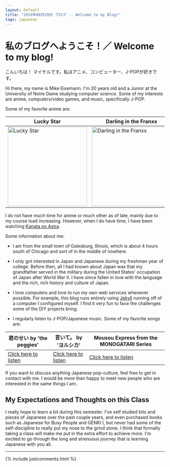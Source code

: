 ```yaml
---
layout: default
title: "2019年08月29日 ブログ -- Welcome to my Blog!"
tags: japanese
---
```


# 私のブログへようこそ！／ Welcome to my blog!

こんいちは！ マイケルです。私はアニメ、コンピューター、J-POPが好きです。

Hi there, my name is Mike Eisemann. I'm 20 years old and a Junior at the University of Notre Dame studying computer science. Some of my interests are anime, computers/video games, and music, specifically J-POP. 

Some of my favorite anime are:

| Lucky Star | Darling in the Franxx | Gabriel Dropout |
|------------|-----------------------|-----------------|
|<img src="https://waifupaste.moe/raw/Oq.jpg" alt="Lucky Star" width="250"/>| <img src="https://waifupaste.moe/raw/uy.jpg" alt="Darling in the Franxx" width="250"/> | <img src="https://waifupaste.moe/raw/af1.png" alt="Gabriel Dropout" width="250"/> |

I do not have much time for anime or much other as of late, mainly due to my course load increasing. However, when I do have time, I have been watching [Kanata no Astra](https://anilist.co/anime/107663/Kanata-no-Astra/).

Some information about me:

 * I am from the small town of Galesburg, Illinois, which is about 4 hours south of Chicago and sort of in the middle of nowhere. 
 
 * I only got interested in Japan and Japanese during my freshman year of college. Before then, all I had known about Japan was that my grandfather served in the military during the United States' occupation of Japan after World War II. I have since fallen in love with the language and the rich, rich history and culture of Japan. 
 
 * I love computers and love to run my own web services whenever possible. For example, this blog runs entirely using [Jekyll](https://jekyllrb.com/) running off of a computer I configured myself. I find it very fun to face the challenges some of the DIY projects bring.
 
 * I regularly listen to J-POP/Japanese music. Some of my favorite songs are:
 
 | 君のせい by 'the peggies' | 言いて。 by 'ヨルシカ' | Mousou Express from the MONOGATARI Series |
 | -------- | ----- | ----- |
 | [Click here to listen](https://waifupaste.moe/raw/V9.mp2) | [Click here to listen](https://waifupaste.moe/raw/Mz.mp2) | [Click here to listen](https://waifupaste.moe/raw/xz.mp2) |

If you want to discuss anything Japanese pop-culture, feel free to get in contact with me. I would be more than happy to meet new people who are interested in the same things I am. 

## My Expectations and Thoughts on this Class

I really hope to learn a lot during this semester. I've self studied bits and pieces of Japanese over the past couple years, and even purchased books such as Japanese for Busy People and GENKI I, but never had some of the self-discipline to really put my nose to the grind stone. 
I think that formally taking a class will make me  put in the extra effort to achieve more. I'm excited to go through the long and strenuous journey that is learning Japanese with you all. 


----
{% include justcomments.html %}
